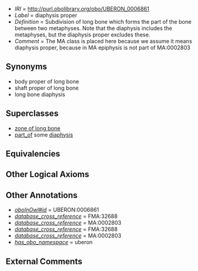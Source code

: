 * *IRI* = http://purl.obolibrary.org/obo/UBERON_0006861
 * *Label* = diaphysis proper
 * *Definition* = Subdivision of long bone which forms the part of the bone between two metaphyses. Note that the diaphysis includes the metaphyses, but the diaphysis proper excludes these.
 * *Comment* = The MA class is placed here because we assume it means diaphysis proper, because in MA epiphysis is not part of MA:0002803

## Synonyms

 * body proper of long bone
 * shaft proper of long bone
 * long bone diaphysis

## Superclasses

 * [zone of long bone](../../UBERON/55/UBERON_0005055.md)
 * [part_of](../../BFO/50/BFO_0000050.md) some [diaphysis](../../UBERON/69/UBERON_0004769.md)

## Equivalencies


## Other Logical Axioms


## Other Annotations

 * *[oboInOwl#id](../../id/oboInOwl#id.md)* = UBERON:0006861
 * *[database_cross_reference](../../ef/oboInOwl#hasDbXref.md)* = FMA:32688
 * *[database_cross_reference](../../ef/oboInOwl#hasDbXref.md)* = MA:0002803
 * *[database_cross_reference](../../ef/oboInOwl#hasDbXref.md)* = FMA:32688
 * *[database_cross_reference](../../ef/oboInOwl#hasDbXref.md)* = MA:0002803
 * *[has_obo_namespace](../../ce/oboInOwl#hasOBONamespace.md)* = uberon

## External Comments

